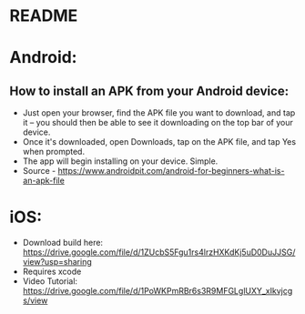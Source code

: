 # README
# Android:
## How to install an APK from your Android device:
  - Just open your browser, find the APK file you want to download, and tap it – you should then be able to see it downloading on the top bar of your device.
  - Once it's downloaded, open Downloads, tap on the APK file, and tap Yes when prompted.
  - The app will begin installing on your device. Simple.
  - Source - https://www.androidpit.com/android-for-beginners-what-is-an-apk-file

# iOS:
  - Download build here: https://drive.google.com/file/d/1ZUcbS5Fgu1rs4lrzHXKdKj5uD0DuJJSG/view?usp=sharing
  - Requires xcode
  - Video Tutorial: https://drive.google.com/file/d/1PoWKPmRBr6s3R9MFGLglUXY_xIkvjcgs/view
